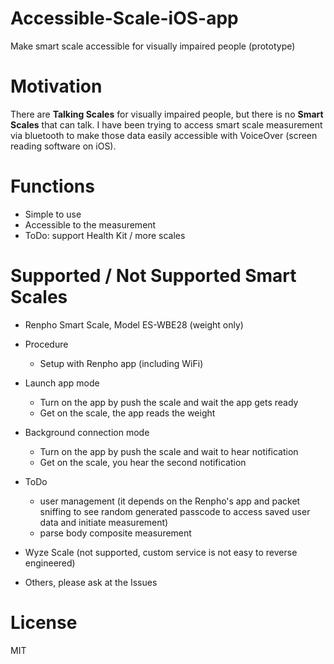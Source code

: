 # Accessible-Scale-iOS-app

Make smart scale accessible for visually impaired people (prototype)

# Motivation

There are **Talking Scales** for visually impaired people, but there is no **Smart Scales** that can talk. I have been trying to access smart scale measurement via bluetooth to make those data easily accessible with VoiceOver (screen reading software on iOS).

# Functions

- Simple to use
- Accessible to the measurement
- ToDo: support Health Kit / more scales


# Supported / Not Supported Smart Scales

- Renpho Smart Scale, Model ES-WBE28 (weight only)
 - Procedure
   - Setup with Renpho app (including WiFi)
 - Launch app mode
   - Turn on the app by push the scale and wait the app gets ready
   - Get on the scale, the app reads the weight
 - Background connection mode
   - Turn on the app by push the scale and wait to hear notification
   - Get on the scale, you hear the second notification
 - ToDo
   - user management (it depends on the Renpho's app and packet sniffing to see random generated passcode to access saved user data and initiate measurement)
   - parse body composite measurement

- Wyze Scale (not supported, custom service is not easy to reverse engineered)

- Others, please ask at the Issues

# License

MIT
